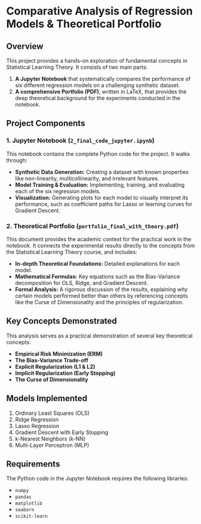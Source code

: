 # Comparative Analysis of Regression Models & Theoretical Portfolio

## Overview

This project provides a hands-on exploration of fundamental concepts in Statistical Learning Theory. It consists of two main parts:

1.  **A Jupyter Notebook** that systematically compares the performance of six different regression models on a challenging synthetic dataset.
2.  **A comprehensive Portfolio (PDF)**, written in LaTeX, that provides the deep theoretical background for the experiments conducted in the notebook.

## Project Components

### 1. Jupyter Notebook (`2_final_code_jupyter.ipynb`)

This notebook contains the complete Python code for the project. It walks through:
- **Synthetic Data Generation:** Creating a dataset with known properties like non-linearity, multicollinearity, and irrelevant features.
- **Model Training & Evaluation:** Implementing, training, and evaluating each of the six regression models.
- **Visualization:** Generating plots for each model to visually interpret its performance, such as coefficient paths for Lasso or learning curves for Gradient Descent.

### 2. Theoretical Portfolio (`portfolio_final_with_theory.pdf`)

This document provides the academic context for the practical work in the notebook. It connects the experimental results directly to the concepts from the Statistical Learning Theory course, and includes:

- **In-depth Theoretical Foundations:** Detailed explanations for each model.
- **Mathematical Formulas:** Key equations such as the Bias-Variance decomposition for OLS, Ridge, and Gradient Descent.
- **Formal Analysis:** A rigorous discussion of the results, explaining *why* certain models performed better than others by referencing concepts like the Curse of Dimensionality and the principles of regularization.

## Key Concepts Demonstrated

This analysis serves as a practical demonstration of several key theoretical concepts:

- **Empirical Risk Minimization (ERM)**
- **The Bias-Variance Trade-off**
- **Explicit Regularization (L1 & L2)**
- **Implicit Regularization (Early Stopping)**
- **The Curse of Dimensionality**

## Models Implemented

1.  Ordinary Least Squares (OLS)
2.  Ridge Regression
3.  Lasso Regression
4.  Gradient Descent with Early Stopping
5.  k-Nearest Neighbors (k-NN)
6.  Multi-Layer Perceptron (MLP)

## Requirements

The Python code in the Jupyter Notebook requires the following libraries:

- `numpy`
- `pandas`
- `matplotlib`
- `seaborn`
- `scikit-learn`
